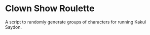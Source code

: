 # Clown Show Roulette

A script to randomly generate groups of characters for running Kakul Saydon.
